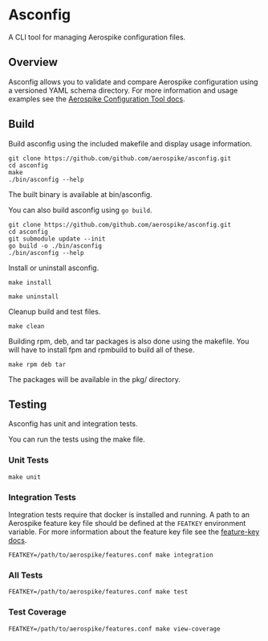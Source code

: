 # Asconfig

A CLI tool for managing Aerospike configuration files.

## Overview

Asconfig allows you to validate and compare Aerospike configuration using a versioned YAML schema directory.
For more information and usage examples see the [Aerospike Configuration Tool docs](https://docs.aerospike.com/tools/asconfig).

## Build

Build asconfig using the included makefile and display usage information.

```shell
git clone https://github.com/github.com/aerospike/asconfig.git
cd asconfig
make
./bin/asconfig --help
```

The built binary is available at bin/asconfig.

You can also build asconfig using `go build`.

```shell
git clone https://github.com/github.com/aerospike/asconfig.git
cd asconfig
git submodule update --init
go build -o ./bin/asconfig
./bin/asconfig --help
```

Install or uninstall asconfig.

```shell
make install
```

```shell
make uninstall
```

Cleanup build and test files.

```shell
make clean
```

Building rpm, deb, and tar packages is also done using the makefile.
You will have to install fpm and rpmbuild to build all of these.

```shell
make rpm deb tar
```

The packages will be available in the pkg/ directory.

## Testing

Asconfig has unit and integration tests.

You can run the tests using the make file.

### Unit Tests

```shell
make unit
```

### Integration Tests

Integration tests require that docker is installed and running.
A path to an Aerospike feature key file should be defined at the `FEATKEY` environment variable.
For more information about the feature key file see the [feature-key docs](https://docs.aerospike.com/server/operations/configure/feature-key).

```shell
FEATKEY=/path/to/aerospike/features.conf make integration
```

### All Tests

```shell
FEATKEY=/path/to/aerospike/features.conf make test
```

### Test Coverage

```shell
FEATKEY=/path/to/aerospike/features.conf make view-coverage
```
